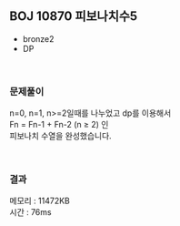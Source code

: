
## BOJ 10870 피보나치수5
- bronze2
- DP

<br>

### 문제풀이
n=0, n=1, n>=2일때를 나누었고
dp를 이용해서  
Fn = Fn-1 + Fn-2 (n ≥ 2) 인  
피보나치 수열을 완성했습니다.

<br>

### 결과
메모리 : 11472KB  
시간 : 76ms
 